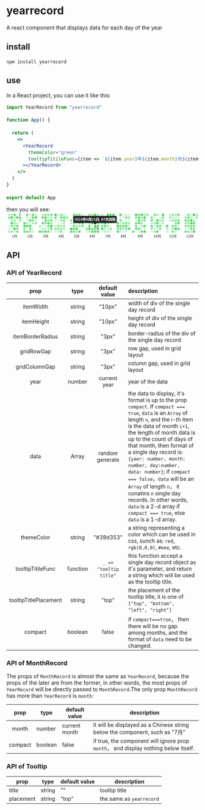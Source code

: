 # yearrecord
A react component that displays data for each day of the year


## install
```
npm install yearrecord
```

## use

In a React project, you can use it like this:
```jsx
import YearRecord from "yearrecord"

function App() {

  return (
    <>
      <YearRecord
        themeColor="green"
        tooltipTitileFunc={item => `${item.year}年${item.month}月${item.day}日, ${item.data}次浏览`}
      ></YearRecord>
    </>
  )
}

export default App
```
then you will see:
![image](./public/render_res.png)

## API

### API of YearRecord

|         prop          |   type   |     default value      |                         description                          |
| :-------------------: | :------: | :--------------------: | :---------------------------------------------------------- |
|       itemWidth       |  string  |         “10px”         |            width of div of the single day record             |
|      itemHeight       |  string  |         "10px"         |            height of div of the single day record            |
|   itemBorderRadius    |  string  |         "3px"          |      border-radius of the div of the single day record       |
|      gridRowGap       |  string  |         "3px"          |                 row gap, used in grid layout                 |
|     gridColumnGap     |  string  |         "3px"          |               column gap, used in grid layout                |
|         year          |  number  |      current year      |                       year of the data                       |
|         data          |  Array   |    random generate     | the data to display,  it's format is up to the prop `compact`. If `compact === true`, `data` is an `Array` of length `n`,  and the i-th item is the data of  month `i+1`, the length of month data is up to the count of days of that month, then format of  a single day record is: `{yaer: number, month: number, day:number, data: number}`; if `compact === false`，`data` will be an `Array` of length `n`，  it conatins `n` single day records. In other words, `data` is a 2-d array if `compact === true`, else `data` is a 1-d array. |
|      themeColor       |  string  |         "#39d353"          | a string representing a color which can be used in css, sunch as:  `red`, `rgb(0,0,0)`, `#eee`, etc. |
|   tooltipTitileFunc   | function | `_ => "tooltip title"` | this function accept a single day record object as it's parameter, and return a string which will be used as the tooltip title. |
| tooltipTitlePlacement |  string  |         "top"          | the placement of the tooltip title, it is one of `["top", "bottom", "left", "right"]` |
|        compact        | boolean  |         false          | if `compact===true`， then there will be no gap among months, and the format of `data` need to be changed. |

### API of MonthRecord
The props of `MonthRecord` is almost the same as `YearRecord`, because the props of the later are from the former, in other words, the most props of `YearRecord` will be directly passed to `MonthRecord`.The only prop `MonthRecord` has more than `YearRecord` is `month`:

|  prop   | type    | default value | description                                                  |
| :-----: | ------- | ------------- | ------------------------------------------------------------ |
|  month  | number  | current month | it will be displayed as a Chinese string below the component, such as "7月" |
| compact | boolean | false         | if true, the component will ignore prop `month`， and display nothing below itself. |

### API of Tooltip
| prop      | type   | default value | description              |
| --------- | ------ | ------------- | ------------------------ |
| title     | string | ""            | tooltip title            |
| placement | string | "top"         | the same as `yearrecord` |